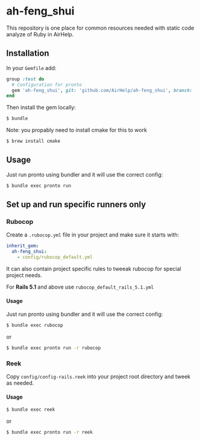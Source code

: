 # ah-feng_shui

This repository is one place for common resources needed with static code analyze of Ruby in AirHelp.

## Installation

In your `Gemfile` add:

```ruby
group :test do
  # Configuration for pronto
  gem 'ah-feng_shui', git: 'github.com/AirHelp/ah-feng_shui', branch: 'master'
end
```

Then install the gem locally:

```bash
$ bundle
```

Note: you propably need to install cmake for this to work

```bash
$ brew install cmake
```

## Usage

Just run pronto using bundler and it will use the correct config:

```bash
$ bundle exec pronto run
```

## Set up and run specific runners only

### Rubocop

Create a `.rubocop.yml` file in your project and make sure it starts with:

```yml
inherit_gem:
  ah-feng_shui:
    - config/rubocop_default.yml
```
It can also contain project specific rules to tweeak rubocop for special project needs.

For **Rails 5.1** and above use `rubocop_default_rails_5.1.yml`

#### Usage

Just run pronto using bundler and it will use the correct config:

```bash
$ bundle exec rubocop
```
or

```bash
$ bundle exec pronto run -r rubocop
```

### Reek

Copy `config/config-rails.reek` into your project root directory and tweek as needed.

#### Usage

```bash
$ bundle exec reek
```
or

```bash
$ bundle exec pronto run -r reek
```
